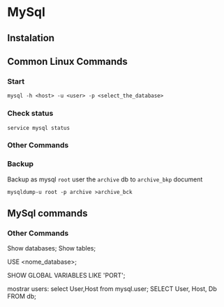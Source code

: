 # MySql

## Instalation
## Common Linux Commands
### Start
`mysql -h <host> -u <user> -p <select_the_database>`
### Check status
`service mysql status`
### Other Commands
### Backup
Backup as mysql `root` user the `archive` db to `archive_bkp` document

` mysqldump-u root -p archive >archive_bck `


## MySql commands

### Other Commands
Show databases;
Show tables;

USE <nome_database>;

SHOW GLOBAL VARIABLES LIKE 'PORT';

mostrar users:
select User,Host from mysql.user;
SELECT User, Host, Db FROM db;

